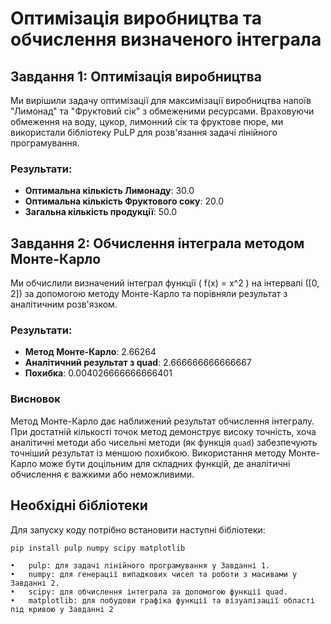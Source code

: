# Оптимізація виробництва та обчислення визначеного інтеграла

## Завдання 1: Оптимізація виробництва

Ми вирішили задачу оптимізації для максимізації виробництва напоїв "Лимонад" та "Фруктовий сік" з обмеженими ресурсами. Враховуючи обмеження на воду, цукор, лимонний сік та фруктове пюре, ми використали бібліотеку PuLP для розв'язання задачі лінійного програмування.

### Результати:

- **Оптимальна кількість Лимонаду**: 30.0
- **Оптимальна кількість Фруктового соку**: 20.0
- **Загальна кількість продукції**: 50.0

## Завдання 2: Обчислення інтеграла методом Монте-Карло

Ми обчислили визначений інтеграл функції \( f(x) = x^2 \) на інтервалі \([0, 2]\) за допомогою методу Монте-Карло та порівняли результат з аналітичним розв'язком.

### Результати:

- **Метод Монте-Карло**: 2.66264
- **Аналітичний результат з quad**: 2.666666666666667
- **Похибка**: 0.004026666666666401

### Висновок

Метод Монте-Карло дає наближений результат обчислення інтегралу. При достатній кількості точок метод демонструє високу точність, хоча аналітичні методи або чисельні методи (як функція `quad`) забезпечують точніший результат із меншою похибкою. Використання методу Монте-Карло може бути доцільним для складних функцій, де аналітичні обчислення є важкими або неможливими.

## Необхідні бібліотеки

Для запуску коду потрібно встановити наступні бібліотеки:

```bash
pip install pulp numpy scipy matplotlib
```

    •	pulp: для задачі лінійного програмування у Завданні 1.
    •	numpy: для генерації випадкових чисел та роботи з масивами у Завданні 2.
    •	scipy: для обчислення інтеграла за допомогою функції quad.
    •	matplotlib: для побудови графіка функції та візуалізації області під кривою у Завданні 2
